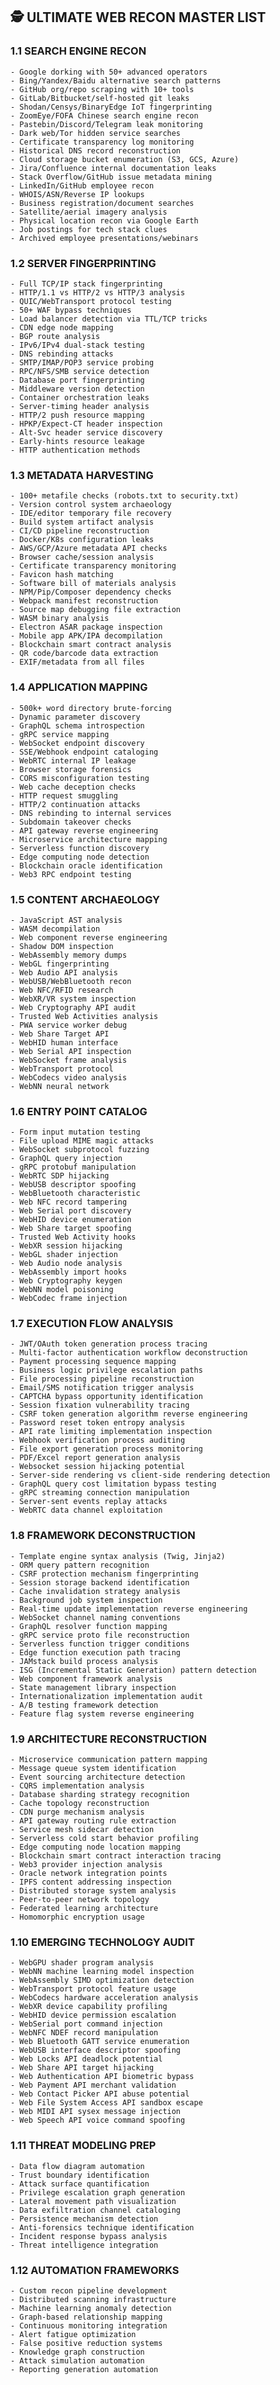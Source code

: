 ## 🕵️ ULTIMATE WEB RECON MASTER LIST

### 1.1 SEARCH ENGINE RECON
    - Google dorking with 50+ advanced operators
    - Bing/Yandex/Baidu alternative search patterns
    - GitHub org/repo scraping with 10+ tools
    - GitLab/Bitbucket/self-hosted git leaks
    - Shodan/Censys/BinaryEdge IoT fingerprinting
    - ZoomEye/FOFA Chinese search engine recon
    - Pastebin/Discord/Telegram leak monitoring
    - Dark web/Tor hidden service searches
    - Certificate transparency log monitoring
    - Historical DNS record reconstruction
    - Cloud storage bucket enumeration (S3, GCS, Azure)
    - Jira/Confluence internal documentation leaks
    - Stack Overflow/GitHub issue metadata mining
    - LinkedIn/GitHub employee recon
    - WHOIS/ASN/Reverse IP lookups
    - Business registration/document searches
    - Satellite/aerial imagery analysis
    - Physical location recon via Google Earth
    - Job postings for tech stack clues
    - Archived employee presentations/webinars

### 1.2 SERVER FINGERPRINTING
    - Full TCP/IP stack fingerprinting
    - HTTP/1.1 vs HTTP/2 vs HTTP/3 analysis
    - QUIC/WebTransport protocol testing
    - 50+ WAF bypass techniques
    - Load balancer detection via TTL/TCP tricks
    - CDN edge node mapping
    - BGP route analysis
    - IPv6/IPv4 dual-stack testing
    - DNS rebinding attacks
    - SMTP/IMAP/POP3 service probing
    - RPC/NFS/SMB service detection
    - Database port fingerprinting
    - Middleware version detection
    - Container orchestration leaks
    - Server-timing header analysis
    - HTTP/2 push resource mapping
    - HPKP/Expect-CT header inspection
    - Alt-Svc header service discovery
    - Early-hints resource leakage
    - HTTP authentication methods

### 1.3 METADATA HARVESTING
    - 100+ metafile checks (robots.txt to security.txt)
    - Version control system archaeology
    - IDE/editor temporary file recovery
    - Build system artifact analysis
    - CI/CD pipeline reconstruction
    - Docker/K8s configuration leaks
    - AWS/GCP/Azure metadata API checks
    - Browser cache/session analysis
    - Certificate transparency monitoring
    - Favicon hash matching
    - Software bill of materials analysis
    - NPM/Pip/Composer dependency checks
    - Webpack manifest reconstruction
    - Source map debugging file extraction
    - WASM binary analysis
    - Electron ASAR package inspection
    - Mobile app APK/IPA decompilation
    - Blockchain smart contract analysis
    - QR code/barcode data extraction
    - EXIF/metadata from all files

### 1.4 APPLICATION MAPPING
    - 500k+ word directory brute-forcing
    - Dynamic parameter discovery
    - GraphQL schema introspection
    - gRPC service mapping
    - WebSocket endpoint discovery
    - SSE/Webhook endpoint cataloging
    - WebRTC internal IP leakage
    - Browser storage forensics
    - CORS misconfiguration testing
    - Web cache deception checks
    - HTTP request smuggling
    - HTTP/2 continuation attacks
    - DNS rebinding to internal services
    - Subdomain takeover checks
    - API gateway reverse engineering
    - Microservice architecture mapping
    - Serverless function discovery
    - Edge computing node detection
    - Blockchain oracle identification
    - Web3 RPC endpoint testing

### 1.5 CONTENT ARCHAEOLOGY
    - JavaScript AST analysis
    - WASM decompilation
    - Web component reverse engineering
    - Shadow DOM inspection
    - WebAssembly memory dumps
    - WebGL fingerprinting
    - Web Audio API analysis
    - WebUSB/WebBluetooth recon
    - Web NFC/RFID research
    - WebXR/VR system inspection
    - Web Cryptography API audit
    - Trusted Web Activities analysis
    - PWA service worker debug
    - Web Share Target API
    - WebHID human interface
    - Web Serial API inspection
    - WebSocket frame analysis
    - WebTransport protocol
    - WebCodecs video analysis
    - WebNN neural network

### 1.6 ENTRY POINT CATALOG
    - Form input mutation testing
    - File upload MIME magic attacks
    - WebSocket subprotocol fuzzing
    - GraphQL query injection
    - gRPC protobuf manipulation
    - WebRTC SDP hijacking
    - WebUSB descriptor spoofing
    - WebBluetooth characteristic
    - Web NFC record tampering
    - Web Serial port discovery
    - WebHID device enumeration
    - Web Share target spoofing
    - Trusted Web Activity hooks
    - WebXR session hijacking
    - WebGL shader injection
    - Web Audio node analysis
    - WebAssembly import hooks
    - Web Cryptography keygen
    - WebNN model poisoning
    - WebCodec frame injection

### 1.7 EXECUTION FLOW ANALYSIS
    - JWT/OAuth token generation process tracing  
    - Multi-factor authentication workflow deconstruction  
    - Payment processing sequence mapping  
    - Business logic privilege escalation paths  
    - File processing pipeline reconstruction  
    - Email/SMS notification trigger analysis  
    - CAPTCHA bypass opportunity identification  
    - Session fixation vulnerability tracing  
    - CSRF token generation algorithm reverse engineering  
    - Password reset token entropy analysis  
    - API rate limiting implementation inspection  
    - Webhook verification process auditing  
    - File export generation process monitoring  
    - PDF/Excel report generation analysis  
    - Websocket session hijacking potential  
    - Server-side rendering vs client-side rendering detection  
    - GraphQL query cost limitation bypass testing  
    - gRPC streaming connection manipulation  
    - Server-sent events replay attacks  
    - WebRTC data channel exploitation  

### 1.8 FRAMEWORK DECONSTRUCTION
    - Template engine syntax analysis (Twig, Jinja2)  
    - ORM query pattern recognition  
    - CSRF protection mechanism fingerprinting  
    - Session storage backend identification  
    - Cache invalidation strategy analysis  
    - Background job system inspection  
    - Real-time update implementation reverse engineering  
    - WebSocket channel naming conventions  
    - GraphQL resolver function mapping  
    - gRPC service proto file reconstruction  
    - Serverless function trigger conditions  
    - Edge function execution path tracing  
    - JAMstack build process analysis  
    - ISG (Incremental Static Generation) pattern detection  
    - Web component framework analysis  
    - State management library inspection  
    - Internationalization implementation audit  
    - A/B testing framework detection  
    - Feature flag system reverse engineering  

### 1.9 ARCHITECTURE RECONSTRUCTION
    - Microservice communication pattern mapping  
    - Message queue system identification  
    - Event sourcing architecture detection  
    - CQRS implementation analysis  
    - Database sharding strategy recognition  
    - Cache topology reconstruction  
    - CDN purge mechanism analysis  
    - API gateway routing rule extraction  
    - Service mesh sidecar detection  
    - Serverless cold start behavior profiling  
    - Edge computing node location mapping  
    - Blockchain smart contract interaction tracing  
    - Web3 provider injection analysis  
    - Oracle network integration points  
    - IPFS content addressing inspection  
    - Distributed storage system analysis  
    - Peer-to-peer network topology  
    - Federated learning architecture  
    - Homomorphic encryption usage  

### 1.10 EMERGING TECHNOLOGY AUDIT
    - WebGPU shader program analysis  
    - WebNN machine learning model inspection  
    - WebAssembly SIMD optimization detection  
    - WebTransport protocol feature usage  
    - WebCodecs hardware acceleration analysis  
    - WebXR device capability profiling  
    - WebHID device permission escalation  
    - WebSerial port command injection  
    - WebNFC NDEF record manipulation  
    - Web Bluetooth GATT service enumeration  
    - WebUSB interface descriptor spoofing  
    - Web Locks API deadlock potential  
    - Web Share API target hijacking  
    - Web Authentication API biometric bypass  
    - Web Payment API merchant validation  
    - Web Contact Picker API abuse potential  
    - Web File System Access API sandbox escape  
    - Web MIDI API sysex message injection  
    - Web Speech API voice command spoofing  

### 1.11 THREAT MODELING PREP
    - Data flow diagram automation  
    - Trust boundary identification  
    - Attack surface quantification  
    - Privilege escalation graph generation  
    - Lateral movement path visualization  
    - Data exfiltration channel cataloging  
    - Persistence mechanism detection  
    - Anti-forensics technique identification  
    - Incident response bypass analysis  
    - Threat intelligence integration  

### 1.12 AUTOMATION FRAMEWORKS
    - Custom recon pipeline development  
    - Distributed scanning infrastructure  
    - Machine learning anomaly detection  
    - Graph-based relationship mapping  
    - Continuous monitoring integration  
    - Alert fatigue optimization  
    - False positive reduction systems  
    - Knowledge graph construction  
    - Attack simulation automation  
    - Reporting generation automation  

